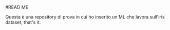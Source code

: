#READ ME

Questa è una repository di prova in cui ho inserito un ML che lavora sull'iris dataset, that's it.
